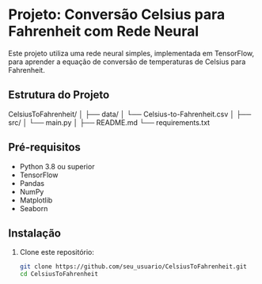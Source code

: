 # Projeto: Conversão Celsius para Fahrenheit com Rede Neural

Este projeto utiliza uma rede neural simples, implementada em TensorFlow, para aprender a equação de conversão de temperaturas de Celsius para Fahrenheit.

## Estrutura do Projeto

CelsiusToFahrenheit/ 
│ 
├── data/ │ 
    └── Celsius-to-Fahrenheit.csv │
 ├── src/ │ 
    └── main.py │
├── README.md 
└── requirements.txt


## Pré-requisitos
- Python 3.8 ou superior
- TensorFlow
- Pandas
- NumPy
- Matplotlib
- Seaborn

## Instalação
1. Clone este repositório:
   ```bash
   git clone https://github.com/seu_usuario/CelsiusToFahrenheit.git
   cd CelsiusToFahrenheit